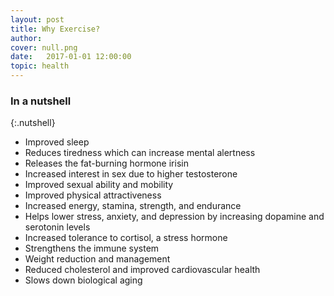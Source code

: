 ```yaml
---
layout: post
title: Why Exercise?
author: 
cover: null.png
date:   2017-01-01 12:00:00
topic: health
---
```


### In a nutshell

{:.nutshell}
-   Improved sleep
-   Reduces tiredness which can increase mental alertness
-   Releases the fat-burning hormone irisin
-   Increased interest in sex due to higher testosterone
-   Improved sexual ability and mobility
-   Improved physical attractiveness
-   Increased energy, stamina, strength, and endurance
-   Helps lower stress, anxiety, and depression by increasing dopamine
    and serotonin levels
-   Increased tolerance to cortisol, a stress hormone
-   Strengthens the immune system
-   Weight reduction and management
-   Reduced cholesterol and improved cardiovascular health
-   Slows down biological aging
